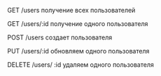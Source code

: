 GET /users получение всех пользователей

GET /users/:id получение одного пользователя

POST /users создает пользователя

PUT /users/:id обновляем одного пользователя

DELETE /users/ :id удаляем одного пользователя
